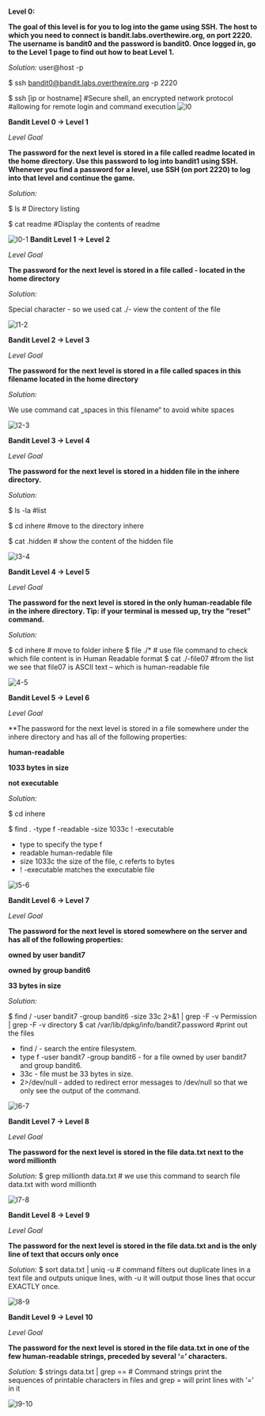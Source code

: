 **Level 0:**

**The goal of this level is for you to log into the game using SSH. The host to which you need to connect is bandit.labs.overthewire.org, on port 2220. The username is bandit0 and the password is bandit0. Once logged in, go to the Level 1 page to find out how to beat Level 1.**

*Solution:* 
user@host -p 

$ ssh bandit0@bandit.labs.overthewire.org -p 2220 

$ ssh [ip or hostname] #Secure shell, an encrypted network protocol
#allowing for remote login and command execution
![l0](https://user-images.githubusercontent.com/72069598/232613268-80573dd2-797a-48d4-a018-6e781e79dcfd.png)

**Bandit Level 0 → Level 1**

*Level Goal*

**The password for the next level is stored in a file called readme located in the home directory. Use this password to log into bandit1 using SSH. Whenever you find a password for a level, use SSH (on port 2220) to log into that level and continue the game.**

*Solution:*

$ ls # Directory listing

$ cat readme #Display the contents of readme


![l0-1](https://user-images.githubusercontent.com/72069598/232613521-2b279f9b-8ec7-4a7a-bdc7-a97c0ba49bee.png)
**Bandit Level 1 → Level 2**

*Level Goal*

**The password for the next level is stored in a file called - located in the home directory**

*Solution:*

Special character - so we used cat ./- view the content of the file  


![l1-2](https://user-images.githubusercontent.com/72069598/232613707-83e26161-4479-4819-a005-a4bfb6059729.png)

**Bandit Level 2 → Level 3**

*Level Goal*

**The password for the next level is stored in a file called spaces in this filename located in the home directory**

*Solution:*

We use command cat „spaces in this filename“ to avoid white spaces 

![l2-3](https://user-images.githubusercontent.com/72069598/232613817-bd938fc2-eda3-4754-b693-e73d6ce0de45.png)

**Bandit Level 3 → Level 4**

*Level Goal*

**The password for the next level is stored in a hidden file in the inhere directory.**

*Solution:*

$ ls -la #list  

$ cd inhere #move to the directory inhere  

$ cat .hidden # show the content of the hidden file

![l3-4](https://user-images.githubusercontent.com/72069598/232613868-0ae4f3f6-daf1-4c21-b30b-896d65c5c941.png)


**Bandit Level 4 → Level 5**

*Level Goal*

**The password for the next level is stored in the only human-readable file in the inhere directory. Tip: if your terminal is messed up, try the “reset” command.**


*Solution:*

$ cd inhere # move to folder inhere
$ file ./* # use file command to check which file content is in Human Readable format
$ cat ./-file07 #from the list we see that file07 is ASCII text – which is human-readable file 

![4-5](https://user-images.githubusercontent.com/72069598/232613925-2e5e76a2-5754-432c-af7d-67aa1445d558.png)


**Bandit Level 5 → Level 6**

*Level Goal*

**The password for the next level is stored in a file somewhere under the inhere directory and has all of the following properties:

**human-readable**

**1033 bytes in size**

**not executable**

*Solution:*

$ cd inhere

$ find . -type f -readable -size 1033c ! -executable 

- type to specify the type f 
- readable human-redable file
- size 1033c the size of the file, c referts to bytes
- ! -executable  matches the executable file

![l5-6](https://user-images.githubusercontent.com/72069598/232613979-b3dad1ce-8f6e-4533-a40c-dc873f14a68d.png)


**Bandit Level 6 → Level 7**

*Level Goal*

**The password for the next level is stored somewhere on the server and has all of the following properties:**

**owned by user bandit7**

**owned by group bandit6**

**33 bytes in size**

*Solution:*

$ find / -user bandit7 -group bandit6 -size 33c 2>&1 | grep  -F -v Permission | grep -F -v directory
$ cat /var/lib/dpkg/info/bandit7.password #print out the files 

- find / - search the entire filesystem.
- type f -user bandit7 -group bandit6 - for a file owned by user bandit7 and group bandit6.
- 33c - file must be 33 bytes in size.
- 2>/dev/null - added to redirect error messages to /dev/null so that we only see the output of the command.


![l6-7](https://user-images.githubusercontent.com/72069598/232614014-fdbde5e6-5e26-4ff4-bb4c-9ea4d0a7a538.png)

**Bandit Level 7 → Level 8**

*Level Goal*

**The password for the next level is stored in the file data.txt next to the word millionth**

*Solution:* $ grep millionth data.txt # we use this command to search file data.txt with word millionth


![l7-8](https://user-images.githubusercontent.com/72069598/232614080-b4ddfd32-d856-4cc0-a64e-f7cd1c51267c.png)

**Bandit Level 8 → Level 9**

*Level Goal*

**The password for the next level is stored in the file data.txt and is the only line of text that occurs only once**

*Solution:*
$ sort data.txt | uniq -u # command filters out duplicate lines in a text file and outputs unique lines, with -u it will output those lines that occur EXACTLY once.

![l8-9](https://user-images.githubusercontent.com/72069598/232614131-8c8095f0-0545-4484-bfc5-e41e863b07a3.png)

**Bandit Level 9 → Level 10**

*Level Goal*

**The password for the next level is stored in the file data.txt in one of the few human-readable strings, preceded by several ‘=’ characters.**

*Solution:*
$ strings data.txt | grep ==  # Command strings print the sequences of printable characters in files and grep = will print lines with ‘=’ in it

![l9-10](https://user-images.githubusercontent.com/72069598/232614199-c5638c68-b34c-414a-8861-c34995c28c20.png)
